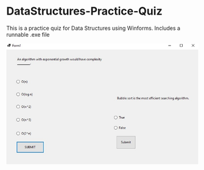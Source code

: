 # DataStructures-Practice-Quiz

This is a practice quiz for Data Structures using Winforms.  Includes a runnable .exe file

![GitLab CI Yml](https://github.com/Dkaban/DataStructures-Practice-Quiz/blob/main/SS1.jpg)
